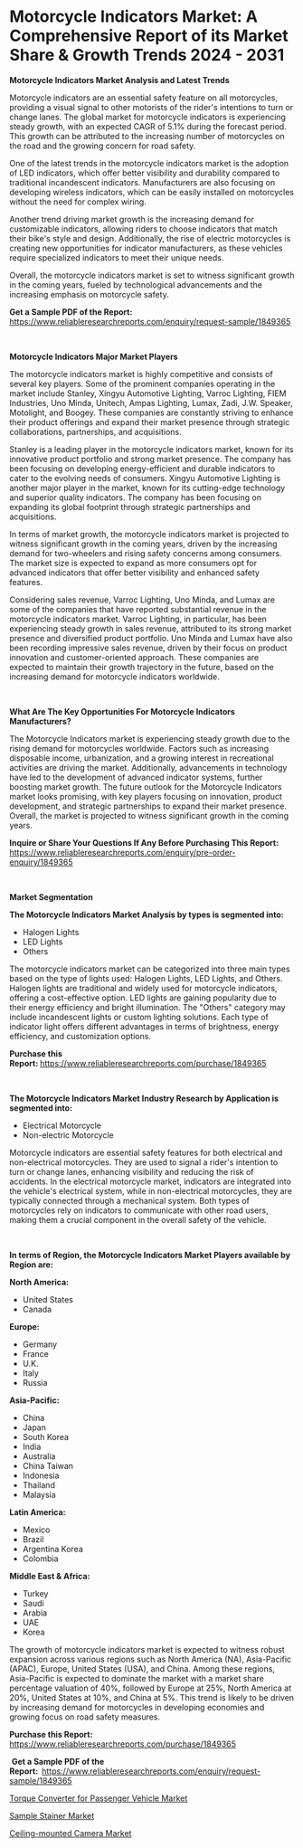 <p><h1>Motorcycle Indicators Market: A Comprehensive Report of its Market Share & Growth Trends 2024 - 2031</h1></p><p><strong>Motorcycle Indicators Market Analysis and Latest Trends</strong></p>
<p><p>Motorcycle indicators are an essential safety feature on all motorcycles, providing a visual signal to other motorists of the rider's intentions to turn or change lanes. The global market for motorcycle indicators is experiencing steady growth, with an expected CAGR of 5.1% during the forecast period. This growth can be attributed to the increasing number of motorcycles on the road and the growing concern for road safety.</p><p>One of the latest trends in the motorcycle indicators market is the adoption of LED indicators, which offer better visibility and durability compared to traditional incandescent indicators. Manufacturers are also focusing on developing wireless indicators, which can be easily installed on motorcycles without the need for complex wiring.</p><p>Another trend driving market growth is the increasing demand for customizable indicators, allowing riders to choose indicators that match their bike's style and design. Additionally, the rise of electric motorcycles is creating new opportunities for indicator manufacturers, as these vehicles require specialized indicators to meet their unique needs.</p><p>Overall, the motorcycle indicators market is set to witness significant growth in the coming years, fueled by technological advancements and the increasing emphasis on motorcycle safety.</p></p>
<p><strong>Get a Sample PDF of the Report:&nbsp;</strong> <a href="https://www.reliableresearchreports.com/enquiry/request-sample/1849365">https://www.reliableresearchreports.com/enquiry/request-sample/1849365</a></p>
<p>&nbsp;</p>
<p><strong>Motorcycle Indicators Major Market Players</strong></p>
<p><p>The motorcycle indicators market is highly competitive and consists of several key players. Some of the prominent companies operating in the market include Stanley, Xingyu Automotive Lighting, Varroc Lighting, FIEM Industries, Uno Minda, Unitech, Ampas Lighting, Lumax, Zadi, J.W. Speaker, Motolight, and Boogey. These companies are constantly striving to enhance their product offerings and expand their market presence through strategic collaborations, partnerships, and acquisitions.</p><p>Stanley is a leading player in the motorcycle indicators market, known for its innovative product portfolio and strong market presence. The company has been focusing on developing energy-efficient and durable indicators to cater to the evolving needs of consumers. Xingyu Automotive Lighting is another major player in the market, known for its cutting-edge technology and superior quality indicators. The company has been focusing on expanding its global footprint through strategic partnerships and acquisitions.</p><p>In terms of market growth, the motorcycle indicators market is projected to witness significant growth in the coming years, driven by the increasing demand for two-wheelers and rising safety concerns among consumers. The market size is expected to expand as more consumers opt for advanced indicators that offer better visibility and enhanced safety features.</p><p>Considering sales revenue, Varroc Lighting, Uno Minda, and Lumax are some of the companies that have reported substantial revenue in the motorcycle indicators market. Varroc Lighting, in particular, has been experiencing steady growth in sales revenue, attributed to its strong market presence and diversified product portfolio. Uno Minda and Lumax have also been recording impressive sales revenue, driven by their focus on product innovation and customer-oriented approach. These companies are expected to maintain their growth trajectory in the future, based on the increasing demand for motorcycle indicators worldwide.</p></p>
<p>&nbsp;</p>
<p><strong>What Are The Key Opportunities For Motorcycle Indicators Manufacturers?</strong></p>
<p><p>The Motorcycle Indicators market is experiencing steady growth due to the rising demand for motorcycles worldwide. Factors such as increasing disposable income, urbanization, and a growing interest in recreational activities are driving the market. Additionally, advancements in technology have led to the development of advanced indicator systems, further boosting market growth. The future outlook for the Motorcycle Indicators market looks promising, with key players focusing on innovation, product development, and strategic partnerships to expand their market presence. Overall, the market is projected to witness significant growth in the coming years.</p></p>
<p><strong>Inquire or Share Your Questions If Any Before Purchasing This Report:</strong> <a href="https://www.reliableresearchreports.com/enquiry/pre-order-enquiry/1849365">https://www.reliableresearchreports.com/enquiry/pre-order-enquiry/1849365</a></p>
<p>&nbsp;</p>
<p><strong>Market Segmentation</strong></p>
<p><strong>The Motorcycle Indicators Market Analysis by types is segmented into:</strong></p>
<p><ul><li>Halogen Lights</li><li>LED Lights</li><li>Others</li></ul></p>
<p><p>The motorcycle indicators market can be categorized into three main types based on the type of lights used: Halogen Lights, LED Lights, and Others. Halogen lights are traditional and widely used for motorcycle indicators, offering a cost-effective option. LED lights are gaining popularity due to their energy efficiency and bright illumination. The "Others" category may include incandescent lights or custom lighting solutions. Each type of indicator light offers different advantages in terms of brightness, energy efficiency, and customization options.</p></p>
<p><strong>Purchase this Report:&nbsp;</strong><a href="https://www.reliableresearchreports.com/purchase/1849365">https://www.reliableresearchreports.com/purchase/1849365</a></p>
<p>&nbsp;</p>
<p><strong>The Motorcycle Indicators Market Industry Research by Application is segmented into:</strong></p>
<p><ul><li>Electrical Motorcycle</li><li>Non-electric Motorcycle</li></ul></p>
<p><p>Motorcycle indicators are essential safety features for both electrical and non-electrical motorcycles. They are used to signal a rider's intention to turn or change lanes, enhancing visibility and reducing the risk of accidents. In the electrical motorcycle market, indicators are integrated into the vehicle's electrical system, while in non-electrical motorcycles, they are typically connected through a mechanical system. Both types of motorcycles rely on indicators to communicate with other road users, making them a crucial component in the overall safety of the vehicle.</p></p>
<p>&nbsp;</p>
<p><strong>In terms of Region, the Motorcycle Indicators Market Players available by Region are:</strong></p>
<p>
    <p> <strong> North America: </strong>
        <ul>
            <li>United States</li>
            <li>Canada</li>
        </ul>
        </p> 
    <p> <strong> Europe: </strong>
        <ul>
            <li>Germany</li>
            <li>France</li>
            <li>U.K.</li>
            <li>Italy</li>
            <li>Russia</li>
        </ul>
        </p> 
    <p> <strong> Asia-Pacific: </strong>
        <ul>
            <li>China</li>
            <li>Japan</li>
            <li>South Korea</li>
            <li>India</li>
            <li>Australia</li>
            <li>China Taiwan</li>
            <li>Indonesia</li>
            <li>Thailand</li>
            <li>Malaysia</li>
        </ul>
        </p> 
    <p> <strong> Latin America: </strong>
        <ul>
            <li>Mexico</li>
            <li>Brazil</li>
            <li>Argentina Korea</li>
            <li>Colombia</li>
        </ul>
        </p> 
    <p> <strong> Middle East & Africa: </strong>
        <ul>
            <li>Turkey</li>
            <li>Saudi</li>
            <li>Arabia</li>
            <li>UAE</li>
            <li>Korea</li>
        </ul>
    </p>
    </p>
<p><p>The growth of motorcycle indicators market is expected to witness robust expansion across various regions such as North America (NA), Asia-Pacific (APAC), Europe, United States (USA), and China. Among these regions, Asia-Pacific is expected to dominate the market with a market share percentage valuation of 40%, followed by Europe at 25%, North America at 20%, United States at 10%, and China at 5%. This trend is likely to be driven by increasing demand for motorcycles in developing economies and growing focus on road safety measures.</p></p>
<p><strong>Purchase this Report: </strong><a href="https://www.reliableresearchreports.com/purchase/1849365">https://www.reliableresearchreports.com/purchase/1849365</a></p>
<p>&nbsp;<strong>Get a Sample PDF of the Report:&nbsp;&nbsp;</strong><a href="https://www.reliableresearchreports.com/enquiry/request-sample/1849365">https://www.reliableresearchreports.com/enquiry/request-sample/1849365</a></p>
<p><strong></strong></p>
<p><p><a href="https://view.publitas.com/reportprime-1/torque-converter-for-passenger-vehicle-market-size-and-growth-market-segmentation-regional-and-country-breakdowns-and-market-trends-for-period-from-2023-2030/">Torque Converter for Passenger Vehicle Market</a></p><p><a href="https://view.publitas.com/reportprime-1/sample-stainer-market-size-share-trends-analysis-report-by-application-regional-outlook-competitive-strategies-and-segment-forecasts-2023-2030/">Sample Stainer Market</a></p><p><a href="https://view.publitas.com/reportprime-1/global-ceiling-mounted-camera-market-size-and-market-trends-insights-and-projections-from-2023-to-2030/">Ceiling-mounted Camera Market</a></p></p>